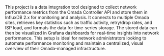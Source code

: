 This project is a data integration tool designed to collect network performance metrics from the Omada Controller API and store them in InfluxDB 2.x for monitoring and analysis. It connects to multiple Omada sites, retrieves key statistics such as traffic activity, retry/drop rates, and ISP load, and formats the data for time-series storage. The stored data can then be visualized in Grafana dashboards for real-time insights into network performance. This setup is ideal for network administrators looking to automate performance monitoring and maintain a centralized, visual overview of their Omada-managed infrastructure.
